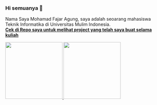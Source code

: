 ### Hi semuanya 👋

Nama Saya Mohamad Fajar Agung, saya adalah seoarang mahasiswa Teknik Informatika di Universitas Mulim Indonesia.\
<a href="https://github.com/MohTheGreatDawn?tab=repositories"><b>Cek di Repo saya untuk melihat project yang telah saya buat selama kuliah<b> </a>
<p align="left">
<a href="https://github.com/MohTHeGreatDawn">
  <img height="180em" src="https://github-readme-stats-eight-theta.vercel.app/api?username=MohTheGreatDawn&show_icons=true&theme=algolia&include_all_commits=true&count_private=true"/>
  <img height="180em"  src="https://github-readme-stats.vercel.app/api/top-langs/?username=MohTheGreatDawn&layout=compact&langs_count=8&theme=algolia"/>
</a>
</p>
